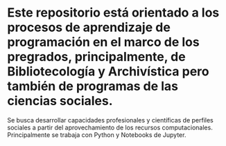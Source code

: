 # Este repositorio está orientado a los procesos de aprendizaje de programación en el marco de los pregrados, principalmente, de Bibliotecología y Archivística pero también de programas de las ciencias sociales.
Se busca desarrollar capacidades profesionales y científicas de perfiles sociales a partir del aprovechamiento de los recursos computacionales. Principalmente se trabaja con Python y Notebooks de Jupyter.
